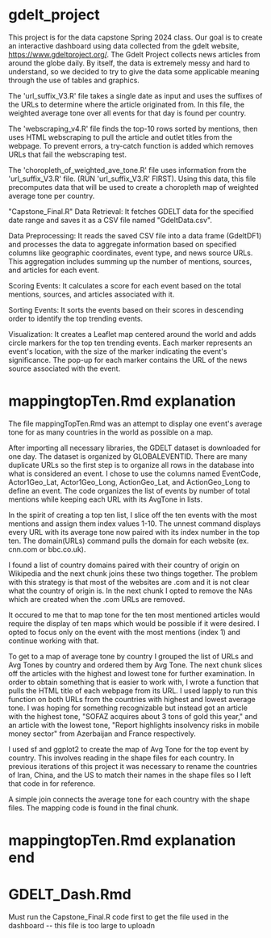 # gdelt_project
This project is for the data capstone Spring 2024 class. Our goal is to create an interactive dashboard using data collected from the gdelt website, https://www.gdeltproject.org/. The Gdelt Project collects news articles from around the globe daily. By itself, the data is extremely messy and hard to understand, so we decided to try to give the data some applicable meaning through the use of tables and graphics.

The 'url_suffix_V3.R' file takes a single date as input and uses the suffixes of the URLs to determine where the article originated from. In this file, the weighted average tone over all events for that day is found per country.

The 'webscraping_v4.R' file finds the top-10 rows sorted by mentions, then uses HTML webscraping to pull the article and outlet titles from the webpage. To prevent errors, a try-catch function is added which removes URLs that fail the webscraping test.

The 'choropleth_of_weighted_ave_tone.R' file uses information from the 'url_suffix_V3.R' file. (RUN 'url_suffix_V3.R' FIRST). Using this data, this file precomputes data that will be used to create a choropleth map of weighted average tone per country. 


"Capstone_Final.R"
Data Retrieval: It fetches GDELT data for the specified date range and saves it as a CSV file named "GdeltData.csv". 

Data Preprocessing: It reads the saved CSV file into a data frame (GdeltDF1) and processes the data to aggregate information based on specified columns like geographic coordinates, event type, and news source URLs. This aggregation includes summing up the number of mentions, sources, and articles for each event. 

Scoring Events: It calculates a score for each event based on the total mentions, sources, and articles associated with it. 

Sorting Events: It sorts the events based on their scores in descending order to identify the top trending events. 

Visualization: It creates a Leaflet map centered around the world and adds circle markers for the top ten trending events. Each marker represents an event's location, with the size of the marker indicating the event's significance. The pop-up for each marker contains the URL of the news source associated with the event. 

# mappingtopTen.Rmd explanation
The file mappingTopTen.Rmd was an attempt to display one event's average tone for as many countries in the world as possible on a map.

After importing all necessary libraries, the GDELT dataset is downloaded for one day.
The dataset is organized by GLOBALEVENTID. There are many duplicate URLs so the first step is to organize all rows in the database into what is considered an event. I chose to use the columns named EventCode, Actor1Geo_Lat, Actor1Geo_Long, ActionGeo_Lat, and ActionGeo_Long to define an event. The code organizes the list of events by number of total mentions while keeping each URL with its AvgTone in lists.

In the spirit of creating a top ten list, I slice off the ten events with the most mentions and assign them index values 1-10. The unnest command displays every URL with its average tone now paired with its index number in the top ten. The domain(URLs) command pulls the domain for each website (ex. cnn.com or bbc.co.uk).

I found a list of country domains paired with their country of origin on Wikipedia and the next chunk joins these two things together. The problem with this strategy is that most of the websites are .com and it is not clear what the country of origin is. In the next chunk I opted to remove the NAs which are created when the .com URLs are removed.

It occured to me that to map tone for the ten most mentioned articles would require the display of ten maps which would be possible if it were desired. I opted to focus only on the event with the most mentions (index 1) and continue working with that.

To get to a map of average tone by country I grouped the list of URLs and Avg Tones by country and ordered them by Avg Tone. The next chunk slices off the articles with the highest and lowest tone for further examination. In order to obtain something that is easier to work with, I wrote a function that pulls the HTML title of each webpage from its URL. I used lapply to run this function on both URLs from the countries with highest and lowest average tone. I was hoping for something recognizable but instead got an article with the highest tone, "SOFAZ acquires about 3 tons of gold this year," and an article with the lowest tone, "Report highlights insolvency risks in mobile money sector" from Azerbaijan and France respectively.

I used sf and ggplot2 to create the map of Avg Tone for the top event by country. This involves reading in the shape files for each country. In previous iterations of this project it was necessary to rename the countries of Iran, China, and the US to match their names in the shape files so I left that code in for reference.

A simple join connects the average tone for each country with the shape files. The mapping code is found in the final chunk.
# mappingtopTen.Rmd explanation end

# GDELT_Dash.Rmd 
Must run the Capstone_Final.R code first to get the file used in the dashboard -- this file is too large to uploadn 
